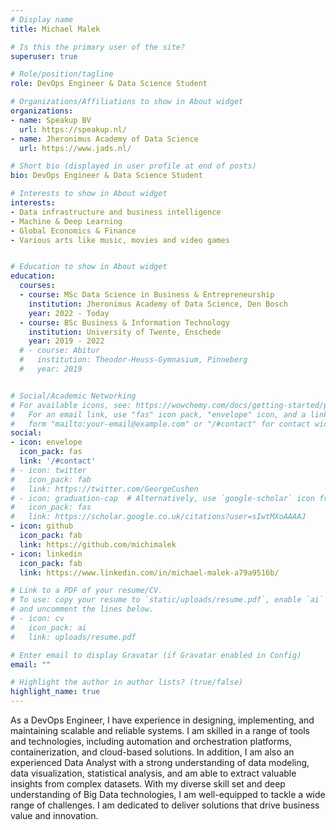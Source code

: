 ```yaml
---
# Display name
title: Michael Malek

# Is this the primary user of the site?
superuser: true

# Role/position/tagline
role: DevOps Engineer & Data Science Student

# Organizations/Affiliations to show in About widget
organizations:
- name: Speakup BV
  url: https://speakup.nl/
- name: Jheronimus Academy of Data Science
  url: https://www.jads.nl/

# Short bio (displayed in user profile at end of posts)
bio: DevOps Engineer & Data Science Student

# Interests to show in About widget
interests:
- Data infrastructure and business intelligence
- Machine & Deep Learning 
- Global Economics & Finance
- Various arts like music, movies and video games


# Education to show in About widget
education:
  courses:
  - course: MSc Data Science in Business & Entrepreneurship
    institution: Jheronimus Academy of Data Science, Den Bosch
    year: 2022 - Today
  - course: BSc Business & Information Technology
    institution: University of Twente, Enschede
    year: 2019 - 2022
  # - course: Abitur
  #   institution: Theodor-Heuss-Gymnasium, Pinneberg
  #   year: 2019


# Social/Academic Networking
# For available icons, see: https://wowchemy.com/docs/getting-started/page-builder/#icons
#   For an email link, use "fas" icon pack, "envelope" icon, and a link in the
#   form "mailto:your-email@example.com" or "/#contact" for contact widget.
social:
- icon: envelope
  icon_pack: fas
  link: '/#contact'
# - icon: twitter
#   icon_pack: fab
#   link: https://twitter.com/GeorgeCushen
# - icon: graduation-cap  # Alternatively, use `google-scholar` icon from `ai` icon pack
#   icon_pack: fas
#   link: https://scholar.google.co.uk/citations?user=sIwtMXoAAAAJ
- icon: github
  icon_pack: fab
  link: https://github.com/michimalek
- icon: linkedin
  icon_pack: fab
  link: https://www.linkedin.com/in/michael-malek-a79a9516b/

# Link to a PDF of your resume/CV.
# To use: copy your resume to `static/uploads/resume.pdf`, enable `ai` icons in `params.toml`, 
# and uncomment the lines below.
# - icon: cv
#   icon_pack: ai
#   link: uploads/resume.pdf

# Enter email to display Gravatar (if Gravatar enabled in Config)
email: ""

# Highlight the author in author lists? (true/false)
highlight_name: true
---
```


As a DevOps Engineer, I have experience in designing, implementing, and maintaining scalable and reliable systems. I am skilled in a range of tools and technologies, including automation and orchestration platforms, containerization, and cloud-based solutions. In addition, I am also an experienced Data Analyst with a strong understanding of data modeling, data visualization, statistical analysis, and am able to extract valuable insights from complex datasets. With my diverse skill set and deep understanding of Big Data technologies, I am well-equipped to tackle a wide range of challenges. I am dedicated to deliver solutions that drive business value and innovation.

<!-- {{< icon name="download" pack="fas" >}} Download my {{< staticref "uploads/demo_resume.pdf" "newtab" >}}resumé{{< /staticref >}}. -->
